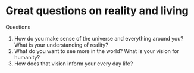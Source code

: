# Great questions on reality and living

Questions

1. How do you make sense of the universe and everything around you? What is your understanding of reality?
2. What do you want to see more in the world? What is your vision for humanity?
3. How does that vision inform your every day life?

